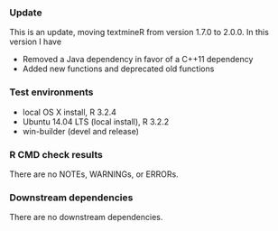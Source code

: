 
### Update
This is an update, moving textmineR from version 1.7.0 to 2.0.0. 
In this version I have 
* Removed a Java dependency in favor of a C++11 dependency
* Added new functions and deprecated old functions


### Test environments
* local OS X install, R 3.2.4
* Ubuntu 14.04 LTS (local install), R 3.2.2
* win-builder (devel and release)

### R CMD check results
There are no NOTEs, WARNINGs, or ERRORs.


### Downstream dependencies
There are no downstream dependencies. 

